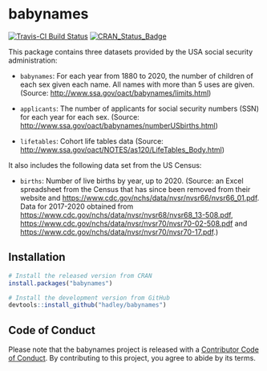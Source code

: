 # babynames

[![Travis-CI Build Status](https://travis-ci.org/hadley/babynames.svg?branch=master)](https://travis-ci.org/hadley/babynames)
[![CRAN_Status_Badge](http://www.r-pkg.org/badges/version/babynames)](https://cran.r-project.org/package=babynames)

This package contains three datasets provided by the USA social security administration:

* `babynames`: For each year from 1880 to 2020, the number of children of 
  each sex given each name. All names with more than 5 uses are given.
  (Source: http://www.ssa.gov/oact/babynames/limits.html)

* `applicants`: The number of applicants for social security numbers (SSN) for
  each year for each sex. 
  (Source: http://www.ssa.gov/oact/babynames/numberUSbirths.html)

* `lifetables`: Cohort life tables data
  (Source: http://www.ssa.gov/oact/NOTES/as120/LifeTables_Body.html)

It also includes the following data set from the US Census:

* `births`: Number of live births by year, up to 2020.
  (Source: an Excel spreadsheet from the Census that has since been removed
  from their website and https://www.cdc.gov/nchs/data/nvsr/nvsr66/nvsr66_01.pdf. 
  Data for 2017-2020 obtained from https://www.cdc.gov/nchs/data/nvsr/nvsr68/nvsr68_13-508.pdf, 
  https://www.cdc.gov/nchs/data/nvsr/nvsr70/nvsr70-02-508.pdf and
  https://www.cdc.gov/nchs/data/nvsr/nvsr70/nvsr70-17.pdf.)

## Installation

```R
# Install the released version from CRAN
install.packages("babynames")

# Install the development version from GitHub
devtools::install_github("hadley/babynames")
```

## Code of Conduct

Please note that the babynames project is released with a [Contributor Code of Conduct](https://contributor-covenant.org/version/2/0/CODE_OF_CONDUCT.html). By contributing to this project, you agree to abide by its terms.
